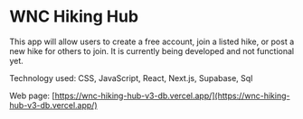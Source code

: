 # WNC Hiking Hub
This app will allow users to create a free account, join a listed hike, or post a new hike for others to join. It is currently being developed and not functional yet.

Technology used: CSS, JavaScript, React, Next.js, Supabase, Sql

Web page: [https://wnc-hiking-hub-v3-db.vercel.app/](https://wnc-hiking-hub-v3-db.vercel.app/)